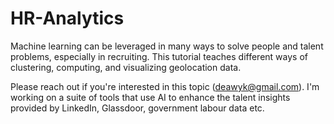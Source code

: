 # HR-Analytics

Machine learning can be leveraged in many ways to solve people and talent problems, especially in recruiting. This tutorial teaches different ways of clustering, computing, and visualizing geolocation data. 

Please reach out if you're interested in this topic (deawyk@gmail.com). I'm working on a suite of tools that use AI to enhance the talent insights provided by LinkedIn, Glassdoor, government labour data etc.
